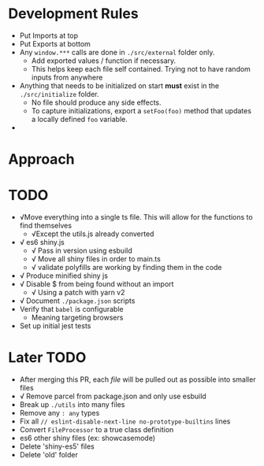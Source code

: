 # Development Rules
* Put Imports at top
* Put Exports at bottom
* Any `window.***` calls are done in `./src/external` folder only.
  * Add exported values / function if necessary.
  * This helps keep each file self contained. Trying not to have random inputs from anywhere
* Anything that needs to be initialized on start **must** exist in the `./src/initialize` folder.
  * No file should produce any side effects.
  * To capture initializations, export a `setFoo(foo)` method that updates a locally defined `foo` variable.
*


# Approach
# TODO

* √Move everything into a single ts file. This will allow for the functions to find themselves
  * √Except the utils.js already converted
* √ es6 shiny.js
  * √ Pass in version using esbuild
  * √ Move all shiny files in order to main.ts
  * √ validate polyfills are working by finding them in the code
* √ Produce minified shiny js
* √ Disable $ from being found without an import
  * √ Using a patch with yarn v2
* √ Document `./package.json` scripts
* Verify that `babel` is configurable
  * Meaning targeting browsers
* Set up initial jest tests

# Later TODO

* After merging this PR, each _file_ will be pulled out as possible into smaller files
* √ Remove parcel from package.json and only use esbuild
* Break up `./utils` into many files
* Remove any `: any` types
* Fix all `// eslint-disable-next-line no-prototype-builtins` lines
* Convert `FileProcessor` to a true class definition
* es6 other shiny files (ex: showcasemode)
* Delete 'shiny-es5' files
* Delete 'old' folder
